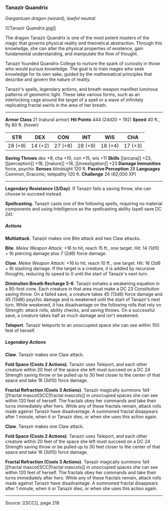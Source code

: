 ### Tanazir Quandrix
_Gargantuan dragon (wizard), lawful neutral_

![[Tanazir Quandrix.jpg]]

The dragon Tanazir Quandrix is one of the most potent masters of the magic that governs physical reality and theoretical abstraction. Through this knowledge, she can alter the physical properties of existence, gain fundamental understanding, and manipulate the flow of thought.

Tanazir founded Quandrix College to nurture the spark of curiosity in those who would pursue knowledge. The goal is to train mages who seek knowledge for its own sake, guided by the mathematical principles that describe and govern the nature of reality.

Tanazir's spells, legendary actions, and breath weapon manifest luminous patterns of geometric light. These take various forms, such as an interlocking cage around the target of a spell or a wave of infinitely replicating fractal swirls in the area of her breath.




---

**Armor Class** 21 (natural armor)
**Hit Points** 444 (24d20 + 192)
**Speed** 40 ft., fly 80 ft. (hover)

| STR     | DEX     | CON     | INT     | WIS     | CHA     |
|---------|---------|---------|---------|---------|---------|
| 28 (+9) | 14 (+2) | 27 (+8) | 28 (+9) | 18 (+4) | 17 (+3) |

**Saving Throws** dex +9, cha +10, con +15, wis +11
**Skills** [[arcana]] +23, [[perception]] +18, [[nature]] +16, [[investigation]] +23
**Damage Immunities** force, psychic
**Senses** blindsight 120 ft.
**Passive Perception** 28
**Languages** Common, Draconic, telepathy 120 ft.
**Challenge** 24 (62,000 XP)

---

**Legendary Resistance (3/Day)**. If Tanazir fails a saving throw, she can choose to succeed instead.

**Spellcasting.** Tanazir casts one of the following spells, requiring no material components and using Intelligence as the spellcasting ability (spell save DC 24):

##### Actions
**Multiattack**. Tanazir makes one Bite attack and two Claw attacks.

**Bite**. _Melee Weapon Attack:_ +16 to hit, reach 15 ft., one target. Hit: 14 (1d10 + 9) piercing damage plus 7 (2d6) force damage.

**Claw**. _Melee Weapon Attack:_ +16 to hit, reach 10 ft., one target. Hit: 16 (2d6 + 9) slashing damage. If the target is a creature, it is addled by recursive thoughts, reducing its speed to 0 until the start of Tanazir's next turn.

**Diminution Breath Recharge 5-6**. Tanazir exhales a weakening equation in a 90-foot cone. Each creature in that area must make a DC 23 Constitution saving throw. On a failed save, a creature takes 45 (13d6) force damage and 45 (13d6) psychic damage and is weakened until the start of Tanazir's next turn. While weakened, it has disadvantage on the following rolls that rely on Strength: attack rolls, ability checks, and saving throws. On a successful save, a creature takes half as much damage and isn't weakened.

**Teleport**. Tanazir teleports to an unoccupied space she can see within 100 feet of herself.

##### Legendary Actions
**Claw**. Tanazir makes one Claw attack.

**Fold Space (Costs 2 Actions)**. Tanazir uses Teleport, and each other creature within 20 feet of the space she left must succeed on a DC 24 Strength saving throw or be pulled up to 30 feet closer to the center of that space and take 16 (3d10) force damage.

**Fractal Refraction (Costs 3 Actions)**. Tanazir magically summons 1d4 [[fractal mascot|SCC|fractal mascots]] in unoccupied spaces she can see within 120 feet of herself. The fractals obey her commands and take their turns immediately after hers. While any of these fractals remain, attack rolls made against Tanazir have disadvantage. A summoned fractal disappears after 1 minute, when it or Tanazir dies, or when she uses this action again.

**Claw**. Tanazir makes one Claw attack.

**Fold Space (Costs 2 Actions)**. Tanazir uses Teleport, and each other creature within 20 feet of the space she left must succeed on a DC 24 Strength saving throw or be pulled up to 30 feet closer to the center of that space and take 16 (3d10) force damage.

**Fractal Refraction (Costs 3 Actions)**. Tanazir magically summons 1d4 [[fractal mascot|SCC|fractal mascots]] in unoccupied spaces she can see within 120 feet of herself. The fractals obey her commands and take their turns immediately after hers. While any of these fractals remain, attack rolls made against Tanazir have disadvantage. A summoned fractal disappears after 1 minute, when it or Tanazir dies, or when she uses this action again.


---

Source: [[SCC]], page 218